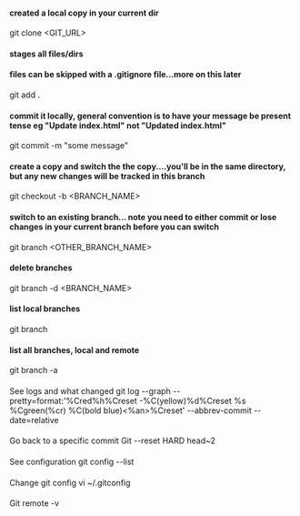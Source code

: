 #### created a local copy in your current dir
git clone <GIT_URL>
#### stages all files/dirs
#### files can be skipped with a .gitignore file...more on this later
git add .
#### commit it locally, general convention is to have your message be present tense eg "Update index.html" not "Updated index.html"
git commit -m "some message"
#### create a copy and switch the the copy....you'll be in the same directory, but any new changes will be tracked in this branch
git checkout -b <BRANCH_NAME>
#### switch to an existing branch... note you need to either commit or lose changes in your current branch before you can switch
git branch <OTHER_BRANCH_NAME>
#### delete branches
git branch -d <BRANCH_NAME>
#### list local branches
git branch
#### list all branches, local and remote
git branch -a
####
See logs and what changed
git log --graph --pretty=format:'%Cred%h%Creset -%C(yellow)%d%Creset %s %Cgreen(%cr) %C(bold blue)<%an>%Creset' --abbrev-commit --date=relative
####
Go back to a specific commit
Git --reset HARD head~2
####
See configuration
git config --list
####
Change git config
vi ~/.gitconfig
####
Git remote -v 
